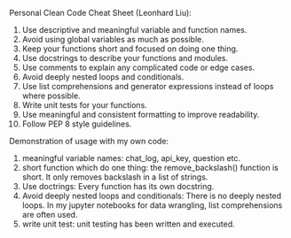 Personal Clean Code Cheat Sheet (Leonhard Liu):

1. Use descriptive and meaningful variable and function names.
2. Avoid using global variables as much as possible.
3. Keep your functions short and focused on doing one thing.
4. Use docstrings to describe your functions and modules.
5. Use comments to explain any complicated code or edge cases.
6. Avoid deeply nested loops and conditionals.
7. Use list comprehensions and generator expressions instead of loops where possible.
8. Write unit tests for your functions.
9. Use meaningful and consistent formatting to improve readability.
10. Follow PEP 8 style guidelines.

Demonstration of usage with my own code:

1. meaningful variable names: chat_log, api_key, question etc. 
2. short function which do one thing: the remove_backslash() function is short.
   It only removes backslash in a list of strings.
3. Use doctrings: Every function has its own docstring.
4. Avoid deeply nested loops and conditionals: There is no deeply nested loops.
   In my jupyter notebooks for data wrangling, list comprehensions are often used.
5. write unit test: unit testing has been written and executed.
